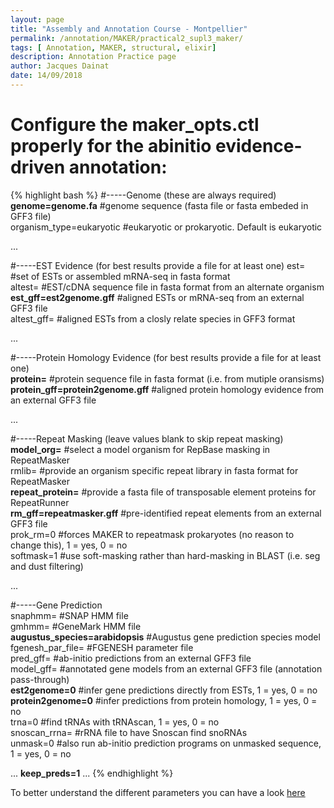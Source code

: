 ```yaml
---
layout: page
title: "Assembly and Annotation Course - Montpellier"
permalink: /annotation/MAKER/practical2_supl3_maker/
tags: [ Annotation, MAKER, structural, elixir]
description: Annotation Practice page
author: Jacques Dainat
date: 14/09/2018
---
```


# Configure the maker_opts.ctl properly for the abinitio evidence-driven annotation:

{% highlight bash %}
\#-----Genome (these are always required)  
**genome=genome.fa** #genome sequence (fasta file or fasta embeded in GFF3 file)  
organism\_type=eukaryotic #eukaryotic or prokaryotic. Default is eukaryotic

...

\#-----EST Evidence (for best results provide a file for at least one) 
est= #set of ESTs or assembled mRNA-seq in fasta format  
altest= #EST/cDNA sequence file in fasta format from an alternate organism  
**est\_gff=est2genome.gff** #aligned ESTs or mRNA-seq from an external GFF3 file  
altest\_gff= #aligned ESTs from a closly relate species in GFF3 format

...

\#-----Protein Homology Evidence (for best results provide a file for at least one)  
**protein=** #protein sequence file in fasta format (i.e. from mutiple oransisms)  
**protein\_gff=protein2genome.gff** #aligned protein homology evidence from an external GFF3 file

...

\#-----Repeat Masking (leave values blank to skip repeat masking)  
**model\_org=** #select a model organism for RepBase masking in RepeatMasker  
rmlib= #provide an organism specific repeat library in fasta format for RepeatMasker   
**repeat\_protein=** #provide a fasta file of transposable element proteins for RepeatRunner  
**rm\_gff=repeatmasker.gff** #pre-identified repeat elements from an external GFF3 file  
prok\_rm=0 #forces MAKER to repeatmask prokaryotes (no reason to change this), 1 = yes, 0 = no  
softmask=1 #use soft-masking rather than hard-masking in BLAST (i.e. seg and dust filtering)

...

\#-----Gene Prediction  
snaphmm= #SNAP HMM file  
gmhmm= #GeneMark HMM file  
**augustus\_species=arabidopsis** #Augustus gene prediction species model  
fgenesh\_par\_file= #FGENESH parameter file  
pred\_gff= #ab-initio predictions from an external GFF3 file  
model\_gff= #annotated gene models from an external GFF3 file (annotation pass-through)  
**est2genome=0** #infer gene predictions directly from ESTs, 1 = yes, 0 = no  
**protein2genome=0** #infer predictions from protein homology, 1 = yes, 0 = no  
trna=0 #find tRNAs with tRNAscan, 1 = yes, 0 = no  
snoscan\_rrna= #rRNA file to have Snoscan find snoRNAs  
unmask=0 #also run ab-initio prediction programs on unmasked sequence, 1 = yes, 0 = no

...
**keep_preds=1**
...
{% endhighlight %}

To better understand the different parameters you can have a look [here](http://weatherby.genetics.utah.edu/MAKER/wiki/index.php/The_MAKER_control_files_explained) 
